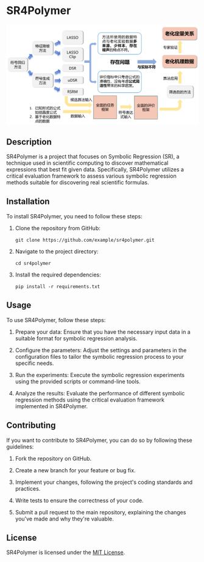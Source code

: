 # SR4Polymer
![Project Framework](./figs/framework.jpg "Project Framework")
## Description
SR4Polymer is a project that focuses on Symbolic Regression (SR), a technique used in scientific computing to discover mathematical expressions that best fit given data. Specifically, SR4Polymer utilizes a critical evaluation framework to assess various symbolic regression methods suitable for discovering real scientific formulas.

## Installation
To install SR4Polymer, you need to follow these steps:

1. Clone the repository from GitHub:
   ```
   git clone https://github.com/example/sr4polymer.git
   ```

2. Navigate to the project directory:
   ```
   cd sr4polymer
   ```

3. Install the required dependencies:
   ```
   pip install -r requirements.txt
   ```

## Usage
To use SR4Polymer, follow these steps:

1. Prepare your data: Ensure that you have the necessary input data in a suitable format for symbolic regression analysis.

2. Configure the parameters: Adjust the settings and parameters in the configuration files to tailor the symbolic regression process to your specific needs.

3. Run the experiments: Execute the symbolic regression experiments using the provided scripts or command-line tools.

4. Analyze the results: Evaluate the performance of different symbolic regression methods using the critical evaluation framework implemented in SR4Polymer.

## Contributing
If you want to contribute to SR4Polymer, you can do so by following these guidelines:

1. Fork the repository on GitHub.

2. Create a new branch for your feature or bug fix.

3. Implement your changes, following the project's coding standards and practices.

4. Write tests to ensure the correctness of your code.

5. Submit a pull request to the main repository, explaining the changes you've made and why they're valuable.

## License
SR4Polymer is licensed under the [MIT License](https://opensource.org/licenses/MIT).